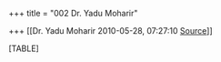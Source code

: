 +++
title = "002 Dr. Yadu Moharir"

+++
[[Dr. Yadu Moharir	2010-05-28, 07:27:10 [Source](https://groups.google.com/g/bvparishat/c/ij4PruqUsQI)]]



[TABLE]

  

